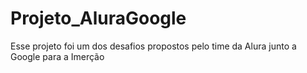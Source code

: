 # Projeto_AluraGoogle
Esse projeto foi um dos desafios propostos pelo time da Alura junto a Google para a Imerção
